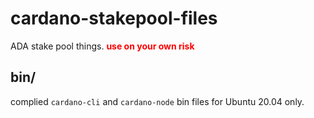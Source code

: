 # cardano-stakepool-files
ADA stake pool things.
**<font color="red">use on your own risk</font>**

## bin/
complied `cardano-cli` and `cardano-node` bin files for Ubuntu 20.04 only.
